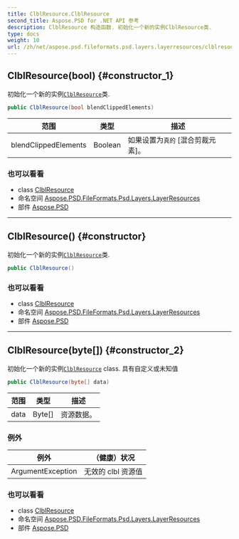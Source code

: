 ```yaml
---
title: ClblResource.ClblResource
second_title: Aspose.PSD for .NET API 参考
description: ClblResource 构造函数. 初始化一个新的实例ClblResource类.
type: docs
weight: 10
url: /zh/net/aspose.psd.fileformats.psd.layers.layerresources/clblresource/clblresource/
---
```

## ClblResource(bool) {#constructor_1}

初始化一个新的实例[`ClblResource`](../)类.

```csharp
public ClblResource(bool blendClippedElements)
```

| 范围 | 类型 | 描述 |
| --- | --- | --- |
| blendClippedElements | Boolean | 如果设置为`真的` [混合剪裁元素]。 |

### 也可以看看

* class [ClblResource](../)
* 命名空间 [Aspose.PSD.FileFormats.Psd.Layers.LayerResources](../../clblresource/)
* 部件 [Aspose.PSD](../../../)

---

## ClblResource() {#constructor}

初始化一个新的实例[`ClblResource`](../)类.

```csharp
public ClblResource()
```

### 也可以看看

* class [ClblResource](../)
* 命名空间 [Aspose.PSD.FileFormats.Psd.Layers.LayerResources](../../clblresource/)
* 部件 [Aspose.PSD](../../../)

---

## ClblResource(byte[]) {#constructor_2}

初始化一个新的实例[`ClblResource`](../) class. 具有自定义或未知值

```csharp
public ClblResource(byte[] data)
```

| 范围 | 类型 | 描述 |
| --- | --- | --- |
| data | Byte[] | 资源数据。 |

### 例外

| 例外 | （健康）状况 |
| --- | --- |
| ArgumentException | 无效的 clbl 资源值 |

### 也可以看看

* class [ClblResource](../)
* 命名空间 [Aspose.PSD.FileFormats.Psd.Layers.LayerResources](../../clblresource/)
* 部件 [Aspose.PSD](../../../)


